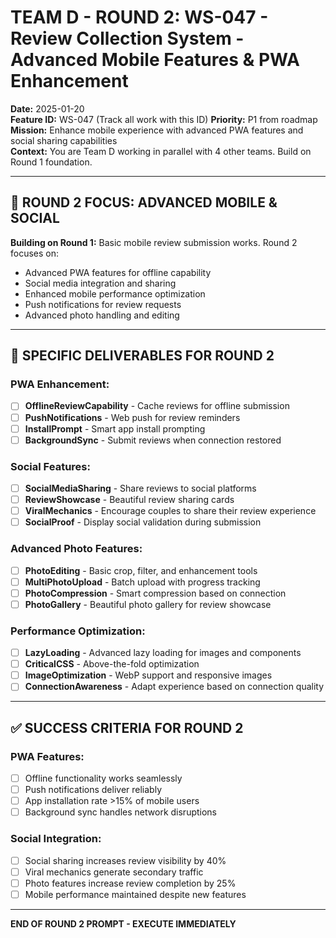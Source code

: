 # TEAM D - ROUND 2: WS-047 - Review Collection System - Advanced Mobile Features & PWA Enhancement

**Date:** 2025-01-20  
**Feature ID:** WS-047 (Track all work with this ID)
**Priority:** P1 from roadmap  
**Mission:** Enhance mobile experience with advanced PWA features and social sharing capabilities  
**Context:** You are Team D working in parallel with 4 other teams. Build on Round 1 foundation.

---

## 🎯 ROUND 2 FOCUS: ADVANCED MOBILE & SOCIAL

**Building on Round 1:** Basic mobile review submission works. Round 2 focuses on:
- Advanced PWA features for offline capability
- Social media integration and sharing
- Enhanced mobile performance optimization
- Push notifications for review requests
- Advanced photo handling and editing

---

## 🎯 SPECIFIC DELIVERABLES FOR ROUND 2

### PWA Enhancement:
- [ ] **OfflineReviewCapability** - Cache reviews for offline submission
- [ ] **PushNotifications** - Web push for review reminders
- [ ] **InstallPrompt** - Smart app install prompting
- [ ] **BackgroundSync** - Submit reviews when connection restored

### Social Features:
- [ ] **SocialMediaSharing** - Share reviews to social platforms
- [ ] **ReviewShowcase** - Beautiful review sharing cards
- [ ] **ViralMechanics** - Encourage couples to share their review experience
- [ ] **SocialProof** - Display social validation during submission

### Advanced Photo Features:
- [ ] **PhotoEditing** - Basic crop, filter, and enhancement tools
- [ ] **MultiPhotoUpload** - Batch upload with progress tracking
- [ ] **PhotoCompression** - Smart compression based on connection
- [ ] **PhotoGallery** - Beautiful photo gallery for review showcase

### Performance Optimization:
- [ ] **LazyLoading** - Advanced lazy loading for images and components
- [ ] **CriticalCSS** - Above-the-fold optimization
- [ ] **ImageOptimization** - WebP support and responsive images
- [ ] **ConnectionAwareness** - Adapt experience based on connection quality

---

## ✅ SUCCESS CRITERIA FOR ROUND 2

### PWA Features:
- [ ] Offline functionality works seamlessly
- [ ] Push notifications deliver reliably
- [ ] App installation rate >15% of mobile users
- [ ] Background sync handles network disruptions

### Social Integration:
- [ ] Social sharing increases review visibility by 40%
- [ ] Viral mechanics generate secondary traffic
- [ ] Photo features increase review completion by 25%
- [ ] Mobile performance maintained despite new features

---

**END OF ROUND 2 PROMPT - EXECUTE IMMEDIATELY**